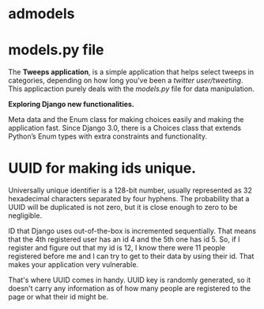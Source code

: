 # admodels

# models.py file

The **Tweeps application**, is a simple application that helps select tweeps in categories, depending on how long you've been a *twitter user/tweeting*. This applicaction purely deals with the *models.py* file for data manipulation.

**Exploring Django new functionalities.**

Meta data and the Enum class for making choices easily and making the application fast.
Since Django 3.0, there is a Choices class that extends Python’s Enum types with extra constraints and functionality.


# UUID for making ids unique.

Universally unique identifier is a 128-bit number, usually represented as 32 hexadecimal characters separated by four hyphens. The probability that a UUID will be duplicated is not zero, but it is close enough to zero to be negligible.

ID that Django uses out-of-the-box is incremented sequentially. That means that the 4th registered user has an id 4 and the 5th one has id 5. So, if I register and figure out that my id is 12, I know there were 11 people registered before me and I can try to get to their data by using their id. That makes your application very vulnerable.

That's where UUID comes in handy. UUID key is randomly generated, so it doesn't carry any information as of how many people are registered to the page or what their id might be.
